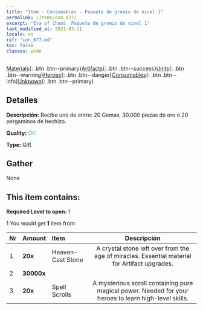 ```yaml
---
title: "Item - Consumables - Paquete de gremio de nivel 1"
permalink: /Items/con_677/
excerpt: "Era of Chaos  Paquete de gremio de nivel 1"
last_modified_at: 2021-03-31
locale: es
ref: "con_677.md"
toc: false
classes: wide
---
```

 [Materials](/es/Items/){: .btn .btn--primary}[Artifacts](/es/Items/Artifacts/){: .btn .btn--success}[Units](/es/Items/Units/){: .btn .btn--warning}[Heroes](/es/Items/Heroes/){: .btn .btn--danger}[Consumables](/es/Items/Consumables/){: .btn .btn--info}[Unknown](/es/Items/Unknown/){: .btn .btn--primary}

## Detalles
 **Descripción:** Recibe uno de entre: 20 Gemas, 30.000 piezas de oro o 20 pergaminos de hechizo.

 **Quality:** <span style="color: #32CD32">OK</span>

 **Type:** Gift

## Gather

  None

## This item contains:

 **Required Level to open:** 1

 1 You would get **1** item  from:

  | Nr | Amount |     Item    | Descripción |
  |:---|:-------|:------------|:-----------:|
  | 1 |  **20x** | Heaven-Cast Stone | A crystal stone left over from the age of miracles. Essential material for Artifact upgrades.  | 
  | 2 |  **30000x** | <i class="fas fa-coins"/> |  | 
  | 3 |  **20x** | Spell Scrolls | A mysterious scroll containing pure magical power. Needed for your heroes to learn high-level skills.  | 
